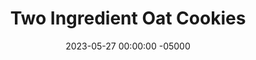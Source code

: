 ---
layout: post
title:  "Two Ingredient Oat Cookies"
date:   2023-05-27 00:00:00 -05000
categories: 
- Recipes
- Healthier Dessert
permalink: /recipes/two-ingredient-oat-cookies
image: /assets/Food/Healthier Dessert/2 Ing Oat Cookie/oat-cookies-cover.jpg
ing: 2oatcookie-ing
facts: 2oatcookie-facts
Prep: 8
Rest: 
Cook: 12
Source1: https://www.youtube.com/watch?v=4ZeK_iLauko
Source2: https://www.youtube.com/watch?v=k4EwFQWUPcY
tags: 
- two ingredient
- mashed banana
- 2 ingredient
- banana
- applesauce
- unsweetened applesauce
- cinnamon
- vanilla extract
- extract
- chocolate chips
- raisins
- nuts
- apple spread
- apple butter
- jam
- gluten free
- sugar free
Description: These simple cookies are made with simply mashed banana and quick oats. They can be easily customized by switching out the banana for unsweetened applesauce, pumpkin puree, or really anything you can think of. Or feel free to fold in whatever mix-ins you like, such as chocolate chips, raisins, or chopped nuts
Instructions: 
- Preheat your oven to 350F and line a cookie sheet with parchment paper<br><br>

- In a bowl, add your banana, and mash with the back of a fork until smooth. Mix in the oats, with an optional small pinch of salt<br><br>
- <center><img src="/assets/Food/Healthier Dessert/2 Ing Oat Cookie/oat-cookies-2.jpg" alt="" class="instruction-image"></center><br>

- Some other great options instead of banana are:<b></b>
- <br>&emsp;Unsweetened Applesauce
- <br>&emsp;<a href="apple-spread">No Sugar Added Apple Spread</a>
- <br>&emsp;Canned Pumpkin Puree
- <br>&emsp;<a href="sweet-potato-puree">Roasted Sweet Potato Puree</a>
- <br>&emsp;<a href="roasted-butternut-squash-puree">Roasted Butternut Squash Puree</a>
- <br>&emsp;<a href="berry-jam">Low Sugar Berry Jam</a>
- <br>Below is a batch I made with homemade blackberry jam (left) and applesauce (right)<br><br>
- <center><img src="/assets/Food/Healthier Dessert/2 Ing Oat Cookie/oat-cookies-3.jpg" alt="" class="instruction-image"></center><br>

- At this step, you can add any other flavors if you like. A dash of cinnamon or vanilla would be great, or you can fold in some mix-ins like chocolate chips or nuts<br><br>

- Scoop onto your lined tray, and lightly flatten the tops.  Bake at 350F for about 12 minutes. Transfer to a wire rack to cool<br><br>
- <center><img src="/assets/Food/Healthier Dessert/2 Ing Oat Cookie/oat-cookies-5.jpg" alt="" class="instruction-image"></center>
---